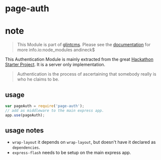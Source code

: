 # page-auth

# note

> This Module is part of [glintcms](http://glintcms.com/).
> Please see the [documentation](https://github.com/glintcms/glintcms) for more info.io:node_modules andineck$

This Authentication Module is mainly extracted from the great [Hackathon Starter Project](https://github.com/sahat/hackathon-starter).
It is a server only implementation.

 > Authentication is the process of ascertaining that somebody really is who he claims to be.

## usage
```js
var pageAuth = require('page-auth');
// add as middleware to the main express app.
app.use(pageAuth);
```


## usage notes
 - `wrap-layout` it depends on `wrap-layout`, but doesn't have it declared as `dependencies`.
 - `express-flash` needs to be setup on the main express app.
